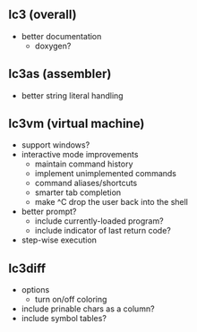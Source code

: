 ## lc3 (overall)
* better documentation
  * doxygen?

## lc3as (assembler)
* better string literal handling

## lc3vm (virtual machine)
* support windows?
* interactive mode improvements
  * maintain command history
  * implement unimplemented commands
  * command aliases/shortcuts
  * smarter tab completion
  * make ^C drop the user back into the shell
* better prompt?
  * include currently-loaded program?
  * include indicator of last return code?
* step-wise execution

## lc3diff
* options
  * turn on/off coloring
* include prinable chars as a column?
* include symbol tables?
